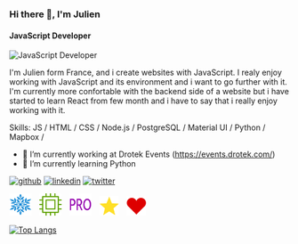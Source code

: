 ### Hi there 👋, I'm Julien 
#### JavaScript Developer
![JavaScript Developer](https://cdn.pixabay.com/photo/2016/07/12/19/08/laptop-1512838_960_720.png)

I'm Julien form France, and i create websites with JavaScript. I realy enjoy working with JavaScript and its environment and i want to go further with it. I'm currently more confortable with the backend side of a website but i have started to learn React from few month and i have to say that i really enjoy working with it.

Skills:  JS / HTML / CSS / Node.js / PostgreSQL / Material UI / Python / Mapbox /

- 🔭 I’m currently working at Drotek Events (https://events.drotek.com/)
- 🌱 I’m currently learning Python


[<img src='https://cdn.jsdelivr.net/npm/simple-icons@3.0.1/icons/github.svg' alt='github' height='40'>](https://github.com/Julien-Oclock)  [<img src='https://cdn.jsdelivr.net/npm/simple-icons@3.0.1/icons/linkedin.svg' alt='linkedin' height='40'>](https://www.linkedin.com/in/julien-levieux-dev/)  [<img src='https://cdn.jsdelivr.net/npm/simple-icons@3.0.1/icons/twitter.svg' alt='twitter' height='40'>](https://twitter.com/BibiHibou)  

<a href='https://archiveprogram.github.com/'><img src='https://raw.githubusercontent.com/acervenky/animated-github-badges/master/assets/acbadge.gif' width='40' height='40'></a> <a href='https://docs.github.com/en/developers'><img src='https://raw.githubusercontent.com/acervenky/animated-github-badges/master/assets/devbadge.gif' width='40' height='40'></a> <a href='https://github.com/pricing'><img src='https://raw.githubusercontent.com/acervenky/animated-github-badges/master/assets/pro.gif' width='40' height='40'></a> <a href='https://stars.github.com/'><img src='https://raw.githubusercontent.com/acervenky/animated-github-badges/master/assets/starbadge.gif' width='35' height='35'></a> <a href='https://docs.github.com/en/github/supporting-the-open-source-community-with-github-sponsors'><img src='https://raw.githubusercontent.com/acervenky/animated-github-badges/master/assets/sponsorbadge.gif' width='35' height='35'></a> 

[![Top Langs](https://github-readme-stats.vercel.app/api/top-langs/?username=Julien-Oclock)](https://github.com/anuraghazra/github-readme-stats)

